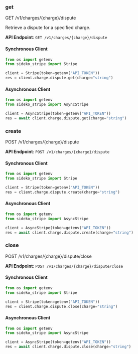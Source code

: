 
### get <a name="get"></a>
GET /v1/charges/{charge}/dispute

<p>Retrieve a dispute for a specified charge.</p>

**API Endpoint**: `GET /v1/charges/{charge}/dispute`

#### Synchronous Client

```python
from os import getenv
from sideko_stripe import Stripe

client = Stripe(token=getenv("API_TOKEN"))
res = client.charge.dispute.get(charge="string")
```

#### Asynchronous Client

```python
from os import getenv
from sideko_stripe import AsyncStripe

client = AsyncStripe(token=getenv("API_TOKEN"))
res = await client.charge.dispute.get(charge="string")
```

### create <a name="create"></a>
POST /v1/charges/{charge}/dispute



**API Endpoint**: `POST /v1/charges/{charge}/dispute`

#### Synchronous Client

```python
from os import getenv
from sideko_stripe import Stripe

client = Stripe(token=getenv("API_TOKEN"))
res = client.charge.dispute.create(charge="string")
```

#### Asynchronous Client

```python
from os import getenv
from sideko_stripe import AsyncStripe

client = AsyncStripe(token=getenv("API_TOKEN"))
res = await client.charge.dispute.create(charge="string")
```

### close <a name="close"></a>
POST /v1/charges/{charge}/dispute/close



**API Endpoint**: `POST /v1/charges/{charge}/dispute/close`

#### Synchronous Client

```python
from os import getenv
from sideko_stripe import Stripe

client = Stripe(token=getenv("API_TOKEN"))
res = client.charge.dispute.close(charge="string")
```

#### Asynchronous Client

```python
from os import getenv
from sideko_stripe import AsyncStripe

client = AsyncStripe(token=getenv("API_TOKEN"))
res = await client.charge.dispute.close(charge="string")
```
